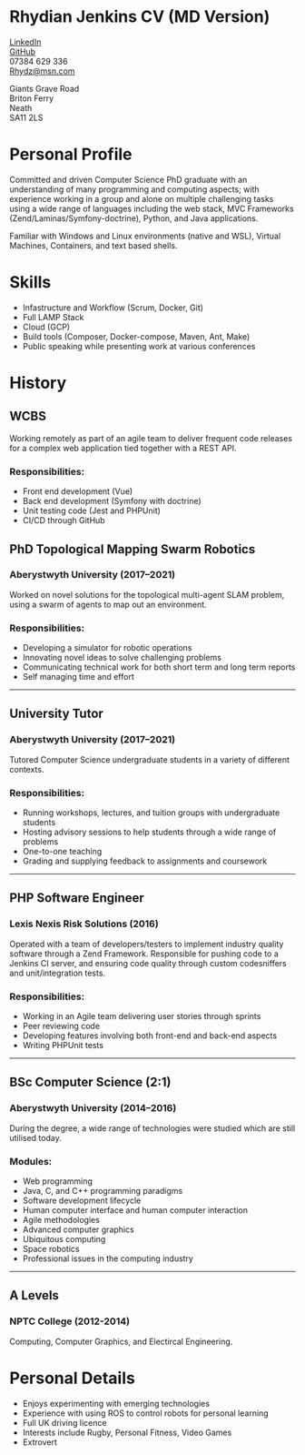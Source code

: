 # Rhydian Jenkins CV (MD Version)

[LinkedIn](https://www.linkedin.com/in/rhydian-jenkins-30309085/)\
[GitHub](https://github.com/RhydianJenkins)\
07384 629 336\
Rhydz@msn.com

Giants Grave Road\
Briton Ferry\
Neath\
SA11 2LS

# Personal Profile

 Committed and driven Computer Science PhD graduate with an understanding of many programming and computing aspects; with experience working in a group and alone on multiple challenging tasks using a wide range of languages including the web stack, MVC Frameworks (Zend/Laminas/Symfony-doctrine), Python, and Java applications.

Familiar with Windows and Linux environments (native and WSL), Virtual Machines, Containers, and text based shells.

# Skills
- Infastructure and Workflow (Scrum, Docker, Git)
- Full LAMP Stack
- Cloud (GCP)
- Build tools (Composer, Docker-compose, Maven, Ant, Make)
- Public speaking while presenting work at various conferences

# History

## WCBS
Working remotely as part of an agile team to deliver frequent code releases for a complex web application tied together with a REST API.
### Responsibilities:
- Front end development (Vue)
- Back end development (Symfony with doctrine)
- Unit testing code (Jest and PHPUnit)
- CI/CD through GitHub


## PhD Topological Mapping Swarm Robotics
### Aberystwyth University (2017–2021)
Worked on novel solutions for the topological multi-agent SLAM problem, using a swarm of agents to map out an environment.
### Responsibilities:
- Developing a simulator for robotic operations
- Innovating novel ideas to solve challenging problems
- Communicating technical work for both short term and long term reports
- Self managing time and effort

---

## University Tutor
### Aberystwyth University (2017–2021)
Tutored Computer Science undergraduate students in a variety of different contexts.
### Responsibilities:
- Running workshops, lectures, and tuition groups with undergraduate students
- Hosting advisory sessions to help students through a wide range of problems
- One-to-one teaching
- Grading and supplying feedback to assignments and coursework

---

## PHP Software Engineer
### Lexis Nexis Risk Solutions (2016)
Operated with a team of developers/testers to implement industry quality software through a Zend Framework. Responsible for pushing code to a Jenkins CI server, and ensuring code quality through custom codesniffers and unit/integration tests.
### Responsibilities:
- Working in an Agile team delivering user stories through sprints
- Peer reviewing code
- Developing features involving both front-end and back-end aspects
- Writing PHPUnit tests

---

## BSc Computer Science (2:1)
### Aberystwyth University (2014–2016)
During the degree, a wide range of technologies were studied which are still utilised today.
### Modules:
- Web programming
- Java, C, and C++ programming paradigms
- Software development lifecycle
- Human computer interface and human computer interaction
- Agile methodologies
- Advanced computer graphics
- Ubiquitous computing
- Space robotics
- Professional issues in the computing industry

---

## A Levels
### NPTC College (2012-2014)
Computing, Computer Graphics, and Electircal Engineering.

# Personal Details
- Enjoys experimenting with emerging technologies
- Experience with using ROS to control robots for personal learning
- Full UK driving licence
- Interests include Rugby, Personal Fitness, Video Games
- Extrovert
